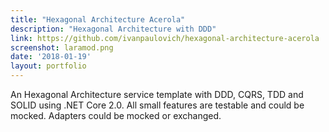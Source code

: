 ```yaml
---
title: "Hexagonal Architecture Acerola"
description: "Hexagonal Architecture with DDD"
link: https://github.com/ivanpaulovich/hexagonal-architecture-acerola
screenshot: laramod.png
date: '2018-01-19'
layout: portfolio
---
```


An Hexagonal Architecture service template with DDD, CQRS, TDD and SOLID using .NET Core 2.0. All small features are testable and could be mocked. Adapters could be mocked or exchanged. 